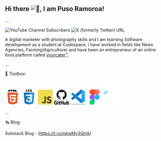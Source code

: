 ## Hi there <img src="https://fonts.gstatic.com/s/e/notoemoji/latest/1f402/512.gif" alt="🐂" width="32" height="32">, I am Puso Ramoroa!

...

<img alt="YouTube Channel Subscribers" src="https://img.shields.io/youtube/channel/subscribers/UCRLxhnsxBAq9op-CzDzmoYQ"> <img alt="X (formerly Twitter) URL" src="https://img.shields.io/twitter/url?url=https%3A%2F%2Fx.com%2Fgustavreagile">

A digital marketer with photography skills and I am learning Software development as a student at Codespace.  I have worked in fields like News Agencies, Farming(Agriculture) and have been an entrepreneur of an online food platform called <a href="https://www.instagram.com/yourcater/">yourcater™<a/>.

...

🧰 Toolbox:

<img src="https://github.com/devicons/devicon/blob/master/icons/html5/html5-original-wordmark.svg" height="50" width="50">  <img src="https://github.com/devicons/devicon/blob/master/icons/css3/css3-original-wordmark.svg" height="50" width="50">  <img src="https://github.com/devicons/devicon/blob/master/icons/javascript/javascript-original.svg" height="50" width="50"> <img src="https://github.com/devicons/devicon/blob/master/icons/github/github-original-wordmark.svg" height="50" width="50"> <img src="https://github.com/devicons/devicon/blob/master/icons/vscode/vscode-original-wordmark.svg" height="50" width="50"> <img src="https://github.com/devicons/devicon/blob/master/icons/figma/figma-original.svg" height="50" width="50"> <img src="https://github.com/devicons/devicon/blob/master/icons/tailwindcss/tailwindcss-original-wordmark.svg" height="80" width="80"> 

...

🗞️ Blog:

Substack Blog - (https://t.co/pkwMy3Qtnk)

<!--
**Puso90/Puso90** is a ✨ _special_ ✨ repository because its `README.md` (this file) appears on your GitHub profile.

Here are some ideas to get you started:

- 🔭 I’m currently working on ...
- 🌱 I’m currently learning ...
- 👯 I’m looking to collaborate on ...
- 🤔 I’m looking for help with ...
- 💬 Ask me about ...
- 📫 How to reach me: ...
- 😄 Pronouns: ...
- ⚡ Fun fact: ...
-->
